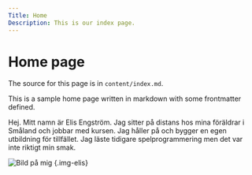 ```yaml
---
Title: Home
Description: This is our index page.
---
```


Home page
==========================

The source for this page is in `content/index.md`.

This is a sample home page written in markdown with some frontmatter defined.

Hej. Mitt namn är Elis Engström. Jag sitter på distans hos mina föräldrar i Småland och jobbar med kursen. Jag håller på och bygger en egen utbildning för tillfället. Jag läste tidigare spelprogrammering men det var inte riktigt min smak.  

![Bild på mig](image/elis.jpg) {.img-elis}